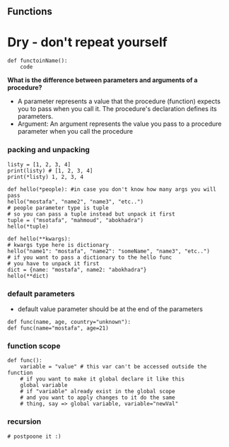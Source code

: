 ## Functions
# Dry - don't repeat yourself
```
def functoinName():
    code
```
**What is the difference between parameters and arguments of a procedure?**

- A parameter represents a value that the procedure (function) expects you to pass when you call it. The procedure's declaration defines its parameters.
- Argument: An argument represents the value you pass to a procedure parameter when you call the procedure

### packing and unpacking
```
listy = [1, 2, 3, 4]
print(listy) # [1, 2, 3, 4]
print(*listy) 1, 2, 3, 4

def hello(*people): #in case you don't know how many args you will pass
hello("mostafa", "name2", "name3", "etc..")
# people parameter type is tuple
# so you can pass a tuple instead but unpack it first
tuple = ("msotafa", "mahmoud", "abokhadra")
hello(*tuple)

def hello(**kwargs):
# kwargs type here is dictionary
hello("name1": "mostafa", "name2": "someName", "name3", "etc..")
# if you want to pass a dictionary to the hello func
# you have to unpack it first
dict = {name: "mostafa", name2: "abokhadra"}
hello(**dict)
```
### default parameters
- default value parameter should be at the end of the parameters
```
def func(name, age, country="unknown"):
def func(name="mostafa", age=21)
```
### function scope
```
def func():
    variable = "value" # this var can't be accessed outside the function
    # if you want to make it global declare it like this
    global variable
    # if "variable" already exist in the global scope
    # and you want to apply changes to it do the same
    # thing, say => global variable, variable="newVal"
```
### recursion
```
# postpoone it :)
```
